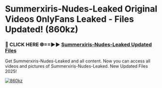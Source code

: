# Summerxiris-Nudes-Leaked Original Videos 0nlyFans Leaked - Files Updated! (860kz)

<h3>🔴 CLICK HERE 🌐==►► <a href="https://tinyurl.com/5h6xmrr3" rel="nofollow">Summerxiris-Nudes-Leaked Updated Files</a></h3>

Get Summerxiris-Nudes-Leaked and all content. Now you can access all videos and pictures of Summerxiris-Nudes-Leaked. New Updated Files 2025!

[![860kz](https://i.imgur.com/KVD873Z.gif)](https://tinyurl.com/5h6xmrr3)
